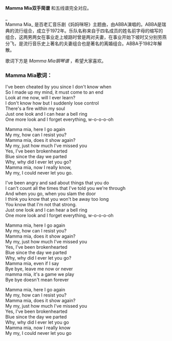 

**Mamma Mia双手简谱** 和五线谱完全对应。

_  
Mamma Mia_
是百老汇音乐剧《妈妈咪呀》主题曲，由ABBA演唱的。ABBA是瑞典的流行组合，成立于1972年。乐队名称来自于四名成员的姓名前字母的缩写的组合，这两男两女在事业走上坡路时曾是两对夫妻，在事业开始下坡时又分别劳燕分飞，是流行音乐史上著名的夫妻组合也是著名的离婚组合。ABBA于1982年解散。

  
歌词下方是 _Mamma Mia钢琴谱_ ，希望大家喜欢。

### Mamma Mia歌词：

I've been cheated by you since I don't know when  
So I made up my mind, it must come to an end  
Look at me now, will I ever learn?  
I don't know how but I suddenly lose control  
There's a fire within my soul  
Just one look and I can hear a bell ring  
One more look and I forget everything, w-o-o-o-oh

Mamma mia, here I go again  
My my, how can I resist you?  
Mamma mia, does it show again?  
My my, just how much I've missed you  
Yes, I've been brokenhearted  
Blue since the day we parted  
Why, why did I ever let you go?  
Mamma mia, now I really know,  
My my, I could never let you go.

I've been angry and sad about things that you do  
I can't count all the times that I've told you we're through  
And when you go, when you slam the door  
I think you know that you won't be away too long  
You know that I'm not that strong.  
Just one look and I can hear a bell ring  
One more look and I forget everything, w-o-o-o-oh

Mamma mia, here I go again  
My my, how can I resist you?  
Mamma mia, does it show again?  
My my, just how much I've missed you  
Yes, I've been brokenhearted  
Blue since the day we parted  
Why, why did I ever let you go?  
Mamma mia, even if I say  
Bye bye, leave me now or never  
mamma mia, it's a game we play  
Bye bye doesn't mean forever

Mamma mia, here I go again  
My my, how can I resist you?  
Mamma mia, does it show again?  
My my, just how much I've missed you  
Yes, I've been brokenhearted  
Blue since the day we parted  
Why, why did I ever let you go  
Mamma mia, now I really know  
My my, I could never let you go


